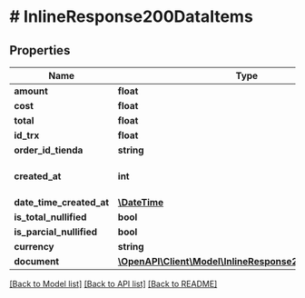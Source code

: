 # # InlineResponse200DataItems

## Properties

Name | Type | Description | Notes
------------ | ------------- | ------------- | -------------
**amount** | **float** |  | [optional] 
**cost** | **float** |  | [optional] 
**total** | **float** |  | [optional] 
**id_trx** | **float** |  | [optional] 
**order_id_tienda** | **string** |  | [optional] 
**created_at** | **int** | Timestamp de unix en milisegundos | [optional] 
**date_time_created_at** | [**\DateTime**](\DateTime.md) |  | [optional] 
**is_total_nullified** | **bool** |  | [optional] 
**is_parcial_nullified** | **bool** |  | [optional] 
**currency** | **string** |  | [optional] 
**document** | [**\OpenAPI\Client\Model\InlineResponse200DataDocument**](InlineResponse200DataDocument.md) |  | [optional] 

[[Back to Model list]](../../README.md#documentation-for-models) [[Back to API list]](../../README.md#documentation-for-api-endpoints) [[Back to README]](../../README.md)


